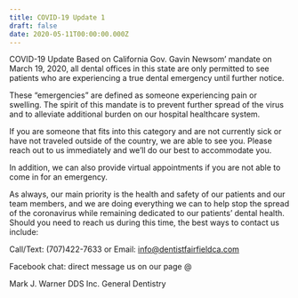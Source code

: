 ```yaml
---
title: COVID-19 Update 1
draft: false
date: 2020-05-11T00:00:00.000Z
---
```


COVID-19 Update
Based on California Gov. Gavin Newsom’ mandate on March 19, 2020, all dental offices in this state are only permitted to see patients who are experiencing a true dental emergency until further notice.

These “emergencies” are defined as someone experiencing pain or swelling. The spirit of this mandate is to prevent further spread of the virus and to alleviate additional burden on our hospital healthcare system.

If you are someone that fits into this category and are not currently sick or have not traveled outside of the country, we are able to see you. Please reach out to us immediately and we’ll do our best to accommodate you.

In addition, we can also provide virtual appointments if you are not able to come in for an emergency.

As always, our main priority is the health and safety of our patients and our team members, and we are doing everything we can to help stop the spread of the coronavirus while remaining dedicated to our patients’ dental health.
Should you need to reach us during this time, the best ways to contact us include:

Call/Text: (707)422-7633 or Email: info@dentistfairfieldca.com

Facebook chat: direct message us on our page @

Mark J. Warner DDS Inc. General Dentistry
